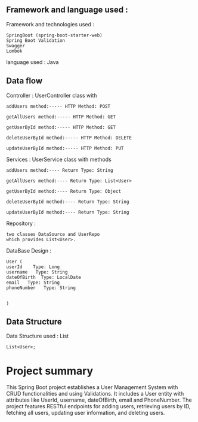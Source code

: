

## Framework and language used :

Framework and  technologies used : 
   
    SpringBoot (spring-boot-starter-web)
    Spring Boot Validation
    Swagger
    Lombok


language used :      Java

## Data flow
Controller : UserController class with


    addUsers method:----- HTTP Method: POST

    getAllUsers method:----- HTTP Method: GET

    getUserById method:----- HTTP Method: GET

    deleteUserById method:----- HTTP Method: DELETE

    updateUserById method:----- HTTP Method: PUT


Services :   UserService  class with methods


    addUsers method:---- Return Type: String

    getAllUsers method:---- Return Type: List<User>

    getUserById method:---- Return Type: Object

    deleteUserById method:---- Return Type: String

    updateUserById method:---- Return Type: String


           
Repository : 

    two classes DataSource and UserRepo
    which provides List<User>.

    


DataBase Design :


    User (
    userId    Type: Long
    username   Type: String
    dateOfBirth  Type: LocalDate
    email   Type: String
    phoneNumber   Type: String


    )

## Data Structure
Data Structure used : List    

    List<User>;
   

# Project summary

This Spring Boot project establishes a User Management System with CRUD functionalities and using Validations. It includes a User entity with attributes like UserId, username, dateOfBirth, email and PhoneNumber. The project features RESTful endpoints for adding users, retrieving users by ID, fetching all users, updating user information, and deleting users.